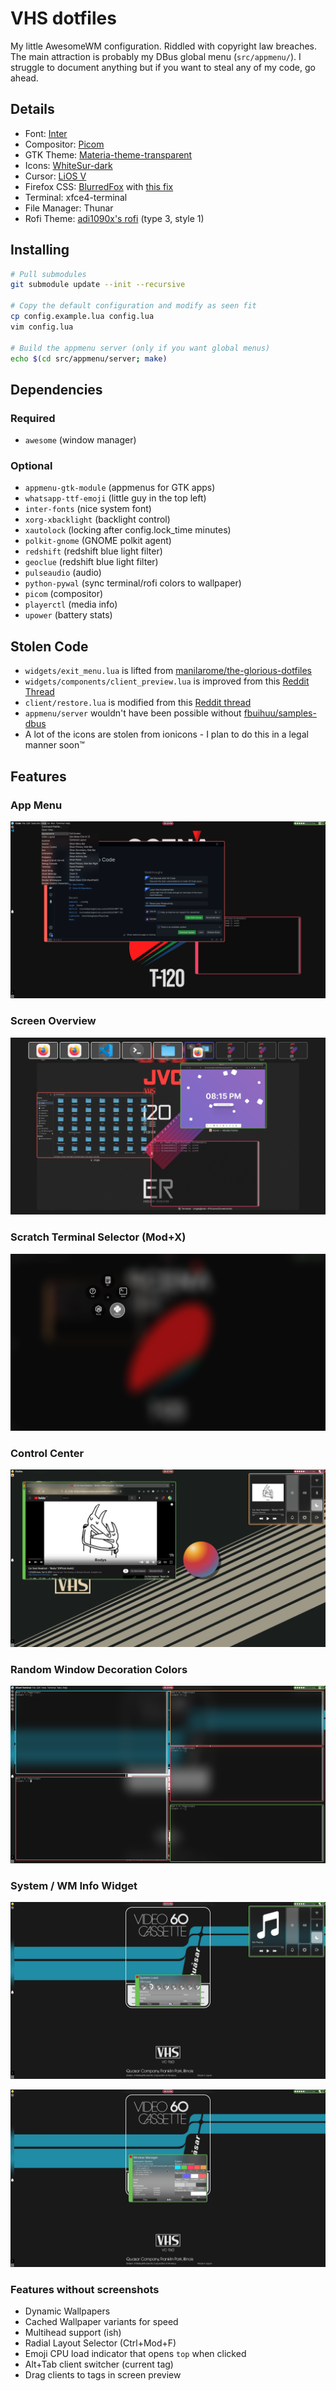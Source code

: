 
# VHS dotfiles

My little AwesomeWM configuration. Riddled with copyright law breaches. The main attraction is probably my DBus global menu (`src/appmenu/`). I struggle to document anything but if you want to steal any of my code, go ahead. 

## Details
 - Font: [Inter](https://rsms.me/inter/)
 - Compositor: [Picom](https://github.com/yshui/picom)
 - GTK Theme: [Materia-theme-transparent](https://github.com/ckissane/materia-theme-transparent)
 - Icons: [WhiteSur-dark](https://github.com/vinceliuice/WhiteSur-icon-theme)
 - Cursor: [LiOS V](https://github.com/im-AMS/LiOSV-cursors)
 - Firefox CSS: [BlurredFox](https://github.com/manilarome/blurredfox) with [this fix](https://github.com/manilarome/blurredfox/issues/68)
 - Terminal: xfce4-terminal
 - File Manager: Thunar
 - Rofi Theme: [adi1090x's rofi](https://github.com/adi1090x/rofi) (type 3, style 1)

## Installing
```bash
# Pull submodules
git submodule update --init --recursive

# Copy the default configuration and modify as seen fit
cp config.example.lua config.lua
vim config.lua

# Build the appmenu server (only if you want global menus)
echo $(cd src/appmenu/server; make)
```

## Dependencies
### Required
 - `awesome` (window manager)
 
### Optional
 - `appmenu-gtk-module` (appmenus for GTK apps)
 - `whatsapp-ttf-emoji` (little guy in the top left)
 - `inter-fonts` (nice system font)
 - `xorg-xbacklight` (backlight control)
 - `xautolock` (locking after config.lock_time minutes)
 - `polkit-gnome` (GNOME polkit agent)
 - `redshift` (redshift blue light filter)
 - `geoclue` (redshift blue light filter)
 - `pulseaudio` (audio)
 - `python-pywal` (sync terminal/rofi colors to wallpaper)
 - `picom` (compositor)
 - `playerctl` (media info)
 - `upower` (battery stats)

## Stolen Code
 - `widgets/exit_menu.lua` is lifted from [manilarome/the-glorious-dotfiles](https://github.com/manilarome/the-glorious-dotfiles)
 - `widgets/components/client_preview.lua` is improved from this [Reddit Thread](https://www.reddit.com/r/awesomewm/comments/akiqz2/)
 - `client/restore.lua` is modified from this [Reddit thread](https://www.reddit.com/r/awesomewm/comments/cn02m6/)
 - `appmenu/server` wouldn't have been possible without [fbuihuu/samples-dbus](https://github.com/fbuihuu/samples-dbus/blob/master/dbus-client.c)
 - A lot of the icons are stolen from ionicons - I plan to do this in a legal manner soon™

## Features

### App Menu
![global macos-style menu](/media/screenshot/global_menu.png)

### Screen Overview
![macos-style screen overview](/media/screenshot/screen_preview.png)

### Scratch Terminal Selector (Mod+X)
![scratch terminal radial menu](/media/screenshot/scratch_terminal.png)

### Control Center
![im a very sad boy](/media/screenshot/control_center_media.png)

### Random Window Decoration Colors
![helps identify windows quickly](/media/screenshot/window_decorations.png)

### System / WM Info Widget
![system load](/media/screenshot/system_load.png)

![wm info](/media/screenshot/window_manager_info.png)

### Features without screenshots
 - Dynamic Wallpapers
 - Cached Wallpaper variants for speed
 - Multihead support (ish)
 - Radial Layout Selector (Ctrl+Mod+F)
 - Emoji CPU load indicator that opens `top` when clicked
 - Alt+Tab client switcher (current tag)
 - Drag clients to tags in screen preview
 